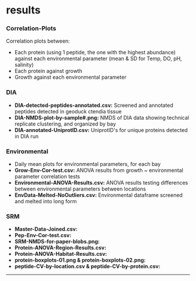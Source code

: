 # results 

### Correlation-Plots

Correlation plots between:
  * Each protein (using 1 peptide, the one with the highest abundance) against each environmental parameter (mean & SD for Temp, DO, pH, salinity)  
  * Each protein against growth  
  * Growth against each environmental parameter  

### DIA
  * **DIA-detected-peptides-annotated.csv:** Screened and annotated peptides detected in geoduck ctendia tissue  
  * **DIA-NMDS-plot-by-sample#.png:** NMDS of DIA data showing technical replicate clustering, and organized by bay  
  * **DIA-annotated-UniprotID.csv:** UniprotID's for unique proteins detected in DIA run  

### Environmental
  * Daily mean plots for environmental parameters, for each bay  
  * **Grow-Env-Cor-test.csv:** ANOVA results from growth ~ environmental parameter correlation tests  
  * **Environmental-ANOVA-Results.csv:** ANOVA results testing differences between environmental parameters between locations  
  * **EnvData-Melted-NoOutliers.csv:** Environmental dataframe screened and melted into long form  

### SRM
  * **Master-Data-Joined.csv:**
  * **Pep-Env-Cor-test.csv:**  
  * **SRM-NMDS-for-paper-blobs.png:**  
  * **Protein-ANOVA-Region-Results.csv:**  
  * **Protein-ANOVA-Habitat-Results.csv:**
  * **protein-boxplots-01.png & protein-boxplots-02.png:**
  * **peptide-CV-by-location.csv & peptide-CV-by-protein.csv:**
  * **